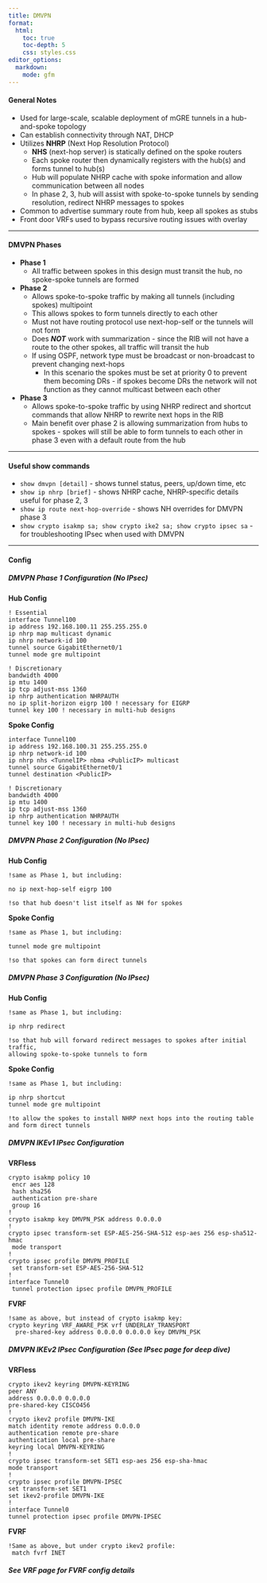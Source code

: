 ```yaml
---
title: DMVPN
format:
  html:
    toc: true
    toc-depth: 5
    css: styles.css
editor_options:
  markdown:
    mode: gfm
---
```


#### General Notes

- Used for large-scale, scalable deployment of mGRE tunnels in a hub-and-spoke topology
- Can establish connectivity through NAT, DHCP
- Utilizes **NHRP** (Next Hop Resolution Protocol)
	- **NHS** (next-hop server) is statically defined on the spoke routers
	- Each spoke router then dynamically registers with the hub(s) and forms tunnel to hub(s)
	- Hub will populate NHRP cache with spoke information and allow communication between all nodes
	- In phase 2, 3, hub will assist with spoke-to-spoke tunnels by sending resolution, redirect NHRP messages to spokes
- Common to advertise summary route from hub, keep all spokes as stubs
- Front door VRFs used to bypass recursive routing issues with overlay

---

#### DMVPN Phases
- **Phase 1**
	- All traffic between spokes in this design must transit the hub, no spoke-spoke tunnels are formed
- **Phase 2**
	- Allows spoke-to-spoke traffic by making all tunnels (including spokes) multipoint
	- This allows spokes to form tunnels directly to each other
	- Must not have routing protocol use next-hop-self or the tunnels will not form
	- Does ***NOT*** work with summarization - since the RIB will not have a route to the other spokes, all traffic will transit the hub
	- If using OSPF, network type must be broadcast or non-broadcast to prevent changing next-hops
		- In this scenario the spokes must be set at priority 0 to prevent them becoming DRs - if spokes become DRs the network will not function as they cannot multicast between each other
- **Phase 3**
	- Allows spoke-to-spoke traffic by using NHRP redirect and shortcut commands that allow NHRP to rewrite next hops in the RIB
	- Main benefit over phase 2 is allowing summarization from hubs to spokes - spokes will still be able to form tunnels to each other in phase 3 even with a default route from the hub
	
---

#### Useful show commands
- `show dmvpn [detail]` - shows tunnel status, peers, up/down time, etc
- `show ip nhrp [brief]` - shows NHRP cache, NHRP-specific details useful for phase 2, 3
- `show ip route next-hop-override` - shows NH overrides for DMVPN phase 3
- `show crypto isakmp sa; show crypto ike2 sa; show crypto ipsec sa` - for troubleshooting IPsec when used with DMVPN
	
---

#### Config

##### DMVPN Phase 1 Configuration (No IPsec)


**Hub Config**
```
! Essential
interface Tunnel100
ip address 192.168.100.11 255.255.255.0
ip nhrp map multicast dynamic
ip nhrp network-id 100
tunnel source GigabitEthernet0/1
tunnel mode gre multipoint

! Discretionary
bandwidth 4000
ip mtu 1400
ip tcp adjust-mss 1360
ip nhrp authentication NHRPAUTH
no ip split-horizon eigrp 100 ! necessary for EIGRP
tunnel key 100 ! necessary in multi-hub designs
```

**Spoke Config**
```
interface Tunnel100
ip address 192.168.100.31 255.255.255.0
ip nhrp network-id 100
ip nhrp nhs <TunnelIP> nbma <PublicIP> multicast
tunnel source GigabitEthernet0/1
tunnel destination <PublicIP>

! Discretionary
bandwidth 4000
ip mtu 1400
ip tcp adjust-mss 1360
ip nhrp authentication NHRPAUTH
tunnel key 100 ! necessary in multi-hub designs
```

##### DMVPN Phase 2 Configuration (No IPsec)

**Hub Config**
```
!same as Phase 1, but including:

no ip next-hop-self eigrp 100

!so that hub doesn't list itself as NH for spokes
```

**Spoke Config**
```
!same as Phase 1, but including:

tunnel mode gre multipoint

!so that spokes can form direct tunnels
```

##### DMVPN Phase 3 Configuration (No IPsec)

**Hub Config**
```
!same as Phase 1, but including:

ip nhrp redirect

!so that hub will forward redirect messages to spokes after initial traffic, 
allowing spoke-to-spoke tunnels to form
```

**Spoke Config**
```
!same as Phase 1, but including:

ip nhrp shortcut
tunnel mode gre multipoint

!to allow the spokes to install NHRP next hops into the routing table and form direct tunnels
```

##### DMVPN IKEv1 IPsec Configuration 

**VRFless**
```
crypto isakmp policy 10
 encr aes 128
 hash sha256
 authentication pre-share
 group 16
!
crypto isakmp key DMVPN_PSK address 0.0.0.0  
!
crypto ipsec transform-set ESP-AES-256-SHA-512 esp-aes 256 esp-sha512-hmac 
 mode transport
!
crypto ipsec profile DMVPN_PROFILE
 set transform-set ESP-AES-256-SHA-512
!
interface Tunnel0
 tunnel protection ipsec profile DMVPN_PROFILE
```

**FVRF**
```
!same as above, but instead of crypto isakmp key:
crypto keyring VRF_AWARE_PSK vrf UNDERLAY_TRANSPORT 
  pre-shared-key address 0.0.0.0 0.0.0.0 key DMVPN_PSK
```
##### DMVPN IKEv2 IPsec Configuration (See IPsec page for deep dive)

**VRFless**
```
crypto ikev2 keyring DMVPN-KEYRING 
peer ANY
address 0.0.0.0 0.0.0.0
pre-shared-key CISCO456
!
crypto ikev2 profile DMVPN-IKE
match identity remote address 0.0.0.0
authentication remote pre-share
authentication local pre-share
keyring local DMVPN-KEYRING
!
crypto ipsec transform-set SET1 esp-aes 256 esp-sha-hmac
mode transport
!
crypto ipsec profile DMVPN-IPSEC
set transform-set SET1
set ikev2-profile DMVPN-IKE
!
interface Tunnel0
tunnel protection ipsec profile DMVPN-IPSEC
```

**FVRF**
```
!Same as above, but under crypto ikev2 profile:
 match fvrf INET
```

##### See VRF page for FVRF config details